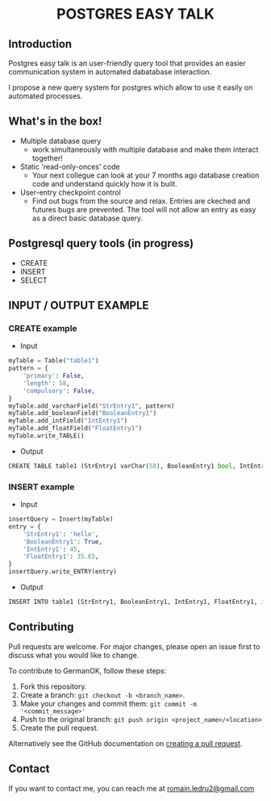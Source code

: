 <h1 align="center">
    POSTGRES EASY TALK
</h1>

## Introduction

Postgres easy talk is an user-friendly query tool that provides an easier communication system in automated dabatabase interaction.

I propose a new query system for postgres which allow to use it easily on automated processes.

## What's in the box!

- Multiple database query
    - work simultaneously with multiple database and make them interact together!
- Static 'read-only-onces' code
    - Your next collegue can look at your 7 months ago database creation code and understand quickly how it is built.
- User-entry checkpoint control
    - Find out bugs from the source and relax. Entries are ckeched and futures bugs are prevented. The tool will not allow an entry as easy as a direct basic database query.

## Postgresql query tools (in progress)

- CREATE
- INSERT
- SELECT

## INPUT / OUTPUT EXAMPLE

### CREATE example

* Input

```python
myTable = Table("table1")
pattern = {
    'primary': False,
    'length': 58,
    'compulsory': False,
}
myTable.add_varcharField("StrEntry1", pattern)
myTable.add_booleanField("BooleanEntry1")
myTable.add_intField("IntEntry1")
myTable.add_floatField("FloatEntry1")
myTable.write_TABLE()
```

* Output

```python
CREATE TABLE table1 (StrEntry1 varChar(58), BooleanEntry1 bool, IntEntry1 int, FloatEntry1 float, id int)
```

### INSERT example

* Input

```python
insertQuery = Insert(myTable)
entry = {
    'StrEntry1': 'hello',
    'BooleanEntry1': True,
    'IntEntry1': 45,
    'FloatEntry1': 35.65,
}
insertQuery.write_ENTRY(entry)
```

* Output

```python
INSERT INTO table1 (StrEntry1, BooleanEntry1, IntEntry1, FloatEntry1, id) VALUES (hello, True, 45, 35.65, None)
```

## Contributing
Pull requests are welcome. For major changes, please open an issue first to discuss what you would like to change.

To contribute to GermanOK, follow these steps:

1. Fork this repository.
2. Create a branch: `git checkout -b <branch_name>`.
3. Make your changes and commit them: `git commit -m '<commit_message>'`
4. Push to the original branch: `git push origin <project_name>/<location>`
5. Create the pull request.

Alternatively see the GitHub documentation on [creating a pull request](https://help.github.com/en/github/collaborating-with-issues-and-pull-requests/creating-a-pull-request).

## Contact

If you want to contact me, you can reach me at romain.ledru2@gmail.com
